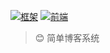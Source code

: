 [![框架](https://img.shields.io/badge/language-django-brightgreen.svg?style=plastic)](https://docs.djangoproject.com/en/2.1/) [![前端](https://img.shields.io/badge/framework-bootstarp3.x-brightpink.svg?style=plastic)](https://v3.bootcss.com/)

>😊 简单博客系统
